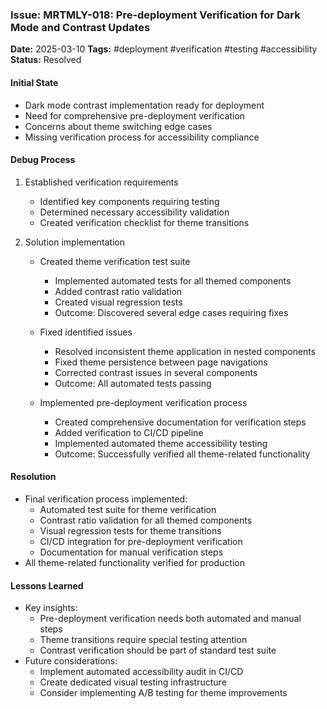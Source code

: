 ### Issue: MRTMLY-018: Pre-deployment Verification for Dark Mode and Contrast Updates
**Date:** 2025-03-10
**Tags:** #deployment #verification #testing #accessibility
**Status:** Resolved

#### Initial State
- Dark mode contrast implementation ready for deployment
- Need for comprehensive pre-deployment verification
- Concerns about theme switching edge cases
- Missing verification process for accessibility compliance

#### Debug Process
1. Established verification requirements
   - Identified key components requiring testing
   - Determined necessary accessibility validation
   - Created verification checklist for theme transitions

2. Solution implementation
   - Created theme verification test suite
     - Implemented automated tests for all themed components
     - Added contrast ratio validation
     - Created visual regression tests
     - Outcome: Discovered several edge cases requiring fixes

   - Fixed identified issues
     - Resolved inconsistent theme application in nested components
     - Fixed theme persistence between page navigations
     - Corrected contrast issues in several components
     - Outcome: All automated tests passing

   - Implemented pre-deployment verification process
     - Created comprehensive documentation for verification steps
     - Added verification to CI/CD pipeline
     - Implemented automated theme accessibility testing
     - Outcome: Successfully verified all theme-related functionality

#### Resolution
- Final verification process implemented:
  - Automated test suite for theme verification
  - Contrast ratio validation for all themed components
  - Visual regression tests for theme transitions
  - CI/CD integration for pre-deployment verification
  - Documentation for manual verification steps
- All theme-related functionality verified for production

#### Lessons Learned
- Key insights:
  - Pre-deployment verification needs both automated and manual steps
  - Theme transitions require special testing attention
  - Contrast verification should be part of standard test suite
- Future considerations:
  - Implement automated accessibility audit in CI/CD
  - Create dedicated visual testing infrastructure
  - Consider implementing A/B testing for theme improvements